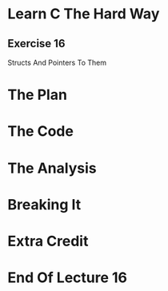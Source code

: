 Learn C The Hard Way
=======

Exercise 16
----

Structs And Pointers To Them



The Plan
====


The Code
====



The Analysis
====




Breaking It
====




Extra Credit
====



End Of Lecture 16
=====


